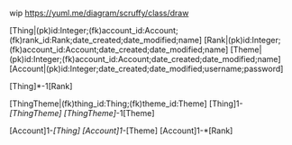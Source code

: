 wip https://yuml.me/diagram/scruffy/class/draw

[Thing|(pk)id:Integer;(fk)account_id:Account;(fk)rank_id:Rank;date_created;date_modified;name]
[Rank|(pk)id:Integer;(fk)account_id:Account;date_created;date_modified;name]
[Theme|(pk)id:Integer;(fk)account_id:Account;date_created;date_modified;name]
[Account|(pk)id:Integer;date_created;date_modified;username;password]

[Thing]*-1[Rank]

[ThingTheme|(fk)thing_id:Thing;(fk)theme_id:Theme]
[Thing]1-*[ThingTheme]
[ThingTheme]*-1[Theme]


[Account]1-*[Thing]
[Account]1-*[Theme]
[Account]1-*[Rank]
